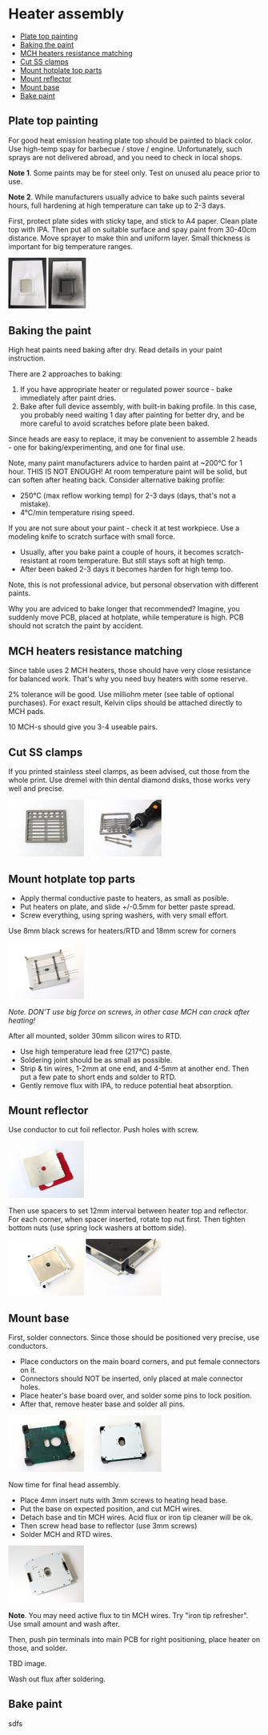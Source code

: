 Heater assembly <!-- omit in toc -->
===============

- [Plate top painting](#plate-top-painting)
- [Baking the paint](#baking-the-paint)
- [MCH heaters resistance matching](#mch-heaters-resistance-matching)
- [Cut SS clamps](#cut-ss-clamps)
- [Mount hotplate top parts](#mount-hotplate-top-parts)
- [Mount reflector](#mount-reflector)
- [Mount base](#mount-base)
- [Bake paint](#bake-paint)


## Plate top painting

For good heat emission heating plate top should be painted to black color. Use
high-temp spay for barbecue / stove / engine. Unfortunately, such sprays
are not delivered abroad, and you need to check in local shops.

**Note 1**. Some paints may be for steel only. Test on unused alu peace prior to
use.

**Note 2**. While manufacturers usually advice to bake such paints several
hours, full hardening at high temperature can take up to 2-3 days.

First, protect plate sides with sticky tape, and stick to A4 paper. Clean plate
top with IPA. Then put all on suitable surface and spay paint from 30-40cm
distance. Move sprayer to make thin and uniform layer. Small thickness is
important for big temperature ranges.

<img src="./images/plate_clear.jpg" width="15%"> <img src="./images/plate_painted.jpg" width="15%">


## Baking the paint

High heat paints need baking after dry. Read details in your paint instruction.

There are 2 approaches to baking:

1. If you have appropriate heater or regulated power source - bake immediately
   after paint dries.
2. Bake after full device assembly, with built-in baking profile. In this case,
   you probably need waiting 1 day after painting for better dry, and be more
   careful to avoid scratches before plate been baked.

Since heads are easy to replace, it may be convenient to assemble 2 heads - one
for baking/experimenting, and one for final use.

Note, many paint manufacturers advice to harden paint at ~200°C for 1 hour. THIS
IS NOT ENOUGH! At room temperature paint will be solid, but can soften after
heating back. Consider alternative baking profile:

- 250°C (max reflow working temp) for 2-3 days (days, that's not a mistake).
- 4°C/min temperature rising speed.

If you are not sure about your paint - check it at test workpiece. Use a
modeling knife to scratch surface with small force.

- Usually, after you bake paint a couple of hours, it becomes scratch-resistant
  at room temperature. But still stays soft at high temp.
- After been baked 2-3 days it becomes harden for high temp too.

Note, this is not professional advice, but personal observation with different
paints.

Why you are adviced to bake longer that recommended? Imagine, you suddenly move
PCB, placed at hotplate, while temperature is high. PCB should not scratch the
paint by accident.


## MCH heaters resistance matching

Since table uses 2 MCH heaters, those should have very close resistance for
balanced work. That's why you need buy heaters with some reserve.

2% tolerance will be good. Use milliohm meter (see table of optional purchases).
For exact result, Kelvin clips should be attached directly to MCH pads.

10 MCH-s should give you 3-4 useable pairs.


## Cut SS clamps

If you printed stainless steel clamps, as been advised, cut those from the whole
print. Use dremel with thin dental diamond disks, those works very well and
precise.

<img src="./images/ss_clamps.jpg" width="30%"> <img src="./images/ss_clamps_cutted.jpg" width="30%">


## Mount hotplate top parts

- Apply thermal conductive paste to heaters, as small as posible.
- Put heaters on plate, and slide +/-0.5mm for better paste spread.
- Screw everything, using spring washers, with very small effort.

Use 8mm black screws for heaters/RTD and 18mm screw for corners

<img src="./images/head_top_back.jpg" width="30%">

*Note. DON'T use big force on screws, in other case MCH can crack after heating!*

After all mounted, solder 30mm silicon wires to RTD.

- Use high temperature lead free (217°C) paste.
- Soldering joint should be as small as possible.
- Strip & tin wires, 1-2mm at one end, and 4-5mm at  another end. Then put a few
  pate to short ends and solder to RTD.
- Gently remove flux with IPA, to reduce potential heat absorption.


## Mount reflector

Use conductor to cut foil reflector. Push holes with screw.

<img src="./images/reflector_foil.jpg" width="30%">

Then use spacers to set 12mm interval between heater top and reflector. For each
corner, when spacer inserted, rotate top nut first. Then tighten bottom nuts
(use spring lock washers at bottom side).

<img src="./images/head_reflector.jpg" width="30%"> <img src="./images/head_reflector_spacer.jpg" width="30%">


## Mount base

First, solder connectors. Since those should be positioned very precise, use
conductors.

- Place conductors on the main board corners, and put female connectors on it.
- Connectors should NOT be inserted, only placed at male connector holes.
- Place heater's base board over, and solder some pins to lock position.
- After that, remove heater base and solder all pins.

<img src="./images/pcb_with_conductors.jpg" width="30%"> <img src="./images/pcb_with_head_base.jpg" width="30%">

Now time for final head assembly.

- Place 4mm insert nuts with 3mm screws to heating head base.
- Put the base on expected position, and cut MCH wires.
- Detach base and tin MCH wires. Acid flux or iron tip cleaner will be ok.
- Then screw head base to reflector (use 3mm screws)
- Solder MCH and RTD wires.

<img src="./images/head_bottom.jpg" width="30%">

**Note**. You may need active flux to tin MCH wires. Try "iron tip refresher".
Use small amount and wash after.

Then, push pin terminals into main PCB for right positioning, place heater on
those, and solder.

TBD image.

Wash out flux after soldering.

## Bake paint

sdfs

